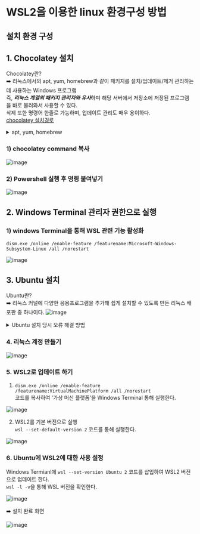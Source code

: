 #  WSL2을 이용한 linux 환경구성 방법

## 설치 환경 구성 <br>
## 1. Chocolatey 설치 <br>
Chocolatey란? <br>
➡️ 리눅스에서의 apt, yum, homebrew과 같이 패키지를 설치/업데이트/제거 관리하는데 사용하는 Windows 프로그램 <br>
즉, <i><b>리눅스 계열의 패키지 관리자와 유사</b></i>하며 해당 서버에서 저장소에 저장된 프로그램을 바로 불러와서 사용할 수 있다. <br>
삭제 또한 명령어 한줄로 가능하며, 업데이트 관리도 매우 용이하다. <br>
[chocolatey 설치경로](https://chocolatey.org/)

<details>
<summary>apt, yum, homebrew</summary>
<div markdown="1">

- apt : Ubuntu, Debian 및 관련 Linux 배포에 deb 패키지를 설치, 업데이트, 제거 및 관리하기 위한 명령줄 유틸리티 <br>
   - 참고자료 : [apt 명령어/사용방법/예제](https://jjeongil.tistory.com/1672), [apt와 apt-get의 차이](https://coding-groot.tistory.com/90)
- yum : RPM 기반의 시스템을 위한 자동 업데이터이자 소프트웨어와 같은 패키지 설치/ 삭제 도구로 패키지 의존성 문제를 자동으로 처리하면서 설치, 업데이트, 삭제를 진행 <br>
   - 참고자료 : [리눅스 YUM이란?](https://dololak.tistory.com/331), [리눅스 YUM 기본 명령어](https://velog.io/@zeesoo/Linux-%EA%B8%B0%EB%B3%B8-%EB%AA%85%EB%A0%B9%EC%96%B4-yum) <br>
- homebrew : 무료 오픈 소스 소프트웨어 패키지 관리자 솔루션으로 애플의 맥OS 운영체제와 리눅스에 소프트웨어를 설치가능 <br><br>

</div>
</details>

### 1) chocolatey command 복사
![image](https://user-images.githubusercontent.com/103404357/204304472-839d40cd-7047-47f7-80a5-d67b01438490.png)

### 2) Powershell 실행 후 명령 붙여넣기
![image](https://user-images.githubusercontent.com/103404357/204313672-e6b3beba-8ce6-45b4-a9be-88f1d332c4a7.png)
<br>

## 2. Windows Terminal 관리자 권한으로 실행 <br>

### 1) windows Terminal을 통해 WSL 관련 기능 활성화
`dism.exe /online /enable-feature /featurename:Microsoft-Windows-Subsystem-Linux /all /norestart`

![image](https://user-images.githubusercontent.com/103404357/204317288-8f66e129-c808-48ee-9d7b-daba11f26c44.png)

## 3. Ubuntu 설치 <br>
Ubuntu란? <br>
➡️ 리눅스 커널에 다양한 응용프로그램을 추가해 쉽게 설치할 수 있도록 만든 리눅스 배포판 중 하나이다.
![image](https://user-images.githubusercontent.com/103404357/204324686-26434066-82e3-4f54-b49b-82106c631b2a.png)

<details>
<summary>Ubuntu 설치 당시 오류 해결 방법</summary>
<div markdown="1">

<br>Ubuntu 설치 당시 오류가 2가지 발생했다. <br>
1. ```Installing, this may take a few minutes... WslRegisterDistribution failed with error: 0x800701bc Error: 0x800701bc WSL 2? ?? ?? ?? ????? ?????. ??? ??? https://aka.ms/wsl2kernel? ??????. Press any key to continue...'``` <br>
위의 메세지가 뜨며 오류 발생 <br>

➡ 해결 방법 : WSL2 Linux Kernel Update 를 설치해주면 해결된다.
![image](https://user-images.githubusercontent.com/103404357/204325403-ef7b8d6c-0ce5-497b-bdbf-c57c376f432c.png)

<br><br>

2. 
```installing, this may take a few minutes... wslregisterdistribution failed with error: 0x8007019e the windows subsystem for linux optional component is not enabled. please enable it and try again. see https://aka.ms/wslinstall for details. press any key to continue...``` <br>
위의 메세지가 뜨며 오류 발생 <br>

➡ 해결 방법 : 제어판에서 [Linux용 Windows 하위 시스템] 체크해주면 해결된다.
![image](https://user-images.githubusercontent.com/103404357/204326327-114b173c-4907-466c-92d0-baf5b2e3802a.png)

</div>
</details>

### 4. 리눅스 계정 만들기 <br>

![image](https://user-images.githubusercontent.com/103404357/204329373-66de850a-2335-478b-bdcf-7a163890a03e.png)

### 5. WSL2로 업데이트 하기 <br>

1) `dism.exe /online /enable-feature /featurename:VirtualMachinePlatform /all /norestart` <br>
코드를 복사하여 '가상 머신 플랫폼'을 Windows Terminal 통해 실행한다.

![image](https://user-images.githubusercontent.com/103404357/204330904-6a8d7bb6-c46a-4094-b374-d656b1987292.png)<br>

2) WSL2를 기본 버전으로 실행 <br>
`wsl --set-default-version 2` 코드를 통해 실행한다.<br>

![image](https://user-images.githubusercontent.com/103404357/204332181-894b2679-13ab-4558-9840-337d28e0d7a3.png) <br>

### 6. Ubuntu에 WSL2에 대한 사용 설정 <br>

Windows Termianl에 `wsl --set-version Ubuntu 2` 코드를 삽입하여 WSL2 버전으로 업데이트 한다. <br>
`wsl -l -v`을 통해 WSL 버전을 확인한다. <br>

![image](https://user-images.githubusercontent.com/103404357/204336686-edca1310-e3e3-47b2-afc4-bd8617e2a2ca.png) <br>

➡️ 설치 완료 화면

![image](https://user-images.githubusercontent.com/103404357/204334877-69eb0fa6-46f3-40b8-b529-596702bfe74c.png)


